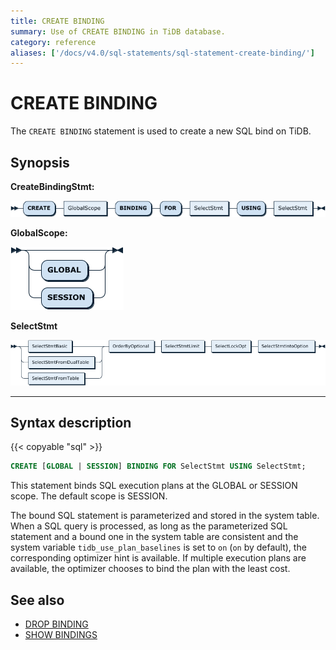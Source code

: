 ```yaml
---
title: CREATE BINDING
summary: Use of CREATE BINDING in TiDB database.
category: reference
aliases: ['/docs/v4.0/sql-statements/sql-statement-create-binding/']
---
```


# CREATE BINDING

The `CREATE BINDING` statement is used to create a new SQL bind on TiDB.

## Synopsis

**CreateBindingStmt:**

![CreateBindingStmt](/media/sqlgram/CreateBindingStmt.png)

**GlobalScope:**

![GlobalScope](/media/sqlgram/GlobalScope.png)

**SelectStmt**

![SelectStmt](/media/sqlgram/SelectStmt.png)

****

## Syntax description 

{{< copyable "sql" >}}

```sql
CREATE [GLOBAL | SESSION] BINDING FOR SelectStmt USING SelectStmt;
```

This statement binds SQL execution plans at the GLOBAL or SESSION scope. The default scope is SESSION.

The bound SQL statement is parameterized and stored in the system table. When a SQL query is processed, as long as the parameterized SQL statement and a bound one in the system table are consistent and the system variable `tidb_use_plan_baselines` is set to `on` (`on` by default), the corresponding optimizer hint is available. If multiple execution plans are available, the optimizer chooses to bind the plan with the least cost.

## See also

* [DROP BINDING](/sql-statements/sql-statement-drop-binding.md)
* [SHOW BINDINGS](/sql-statements/sql-statement-show-bindings.md)
